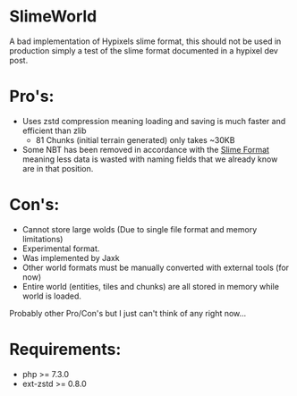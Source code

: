 # SlimeWorld
A bad implementation of Hypixels slime format, 
this should not be used in production simply a test of the slime format documented in a hypixel dev post.

# Pro's:
- Uses zstd compression meaning loading and saving is much faster and efficient than zlib
  - 81 Chunks (initial terrain generated) only takes ~30KB
- Some NBT has been removed in accordance with the [Slime Format](https://pastebin.com/raw/EVCNAmkw) meaning less data is wasted with naming fields that we already know are in that position.

# Con's:
- Cannot store large wolds (Due to single file format and memory limitations)
- Experimental format.
- Was implemented by Jaxk
- Other world formats must be manually converted with external tools (for now)
- Entire world (entities, tiles and chunks) are all stored in memory while world is loaded.

Probably other Pro/Con's but I just can't think of any right now...

# Requirements:
- php >= 7.3.0
- ext-zstd >= 0.8.0